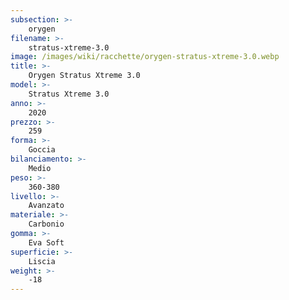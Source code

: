 ```yaml
---
subsection: >-
    orygen
filename: >-
    stratus-xtreme-3.0
image: /images/wiki/racchette/orygen-stratus-xtreme-3.0.webp
title: >-
    Orygen Stratus Xtreme 3.0
model: >-
    Stratus Xtreme 3.0
anno: >-
    2020
prezzo: >-
    259
forma: >-
    Goccia
bilanciamento: >-
    Medio
peso: >-
    360-380
livello: >-
    Avanzato
materiale: >-
    Carbonio
gomma: >-
    Eva Soft
superficie: >-
    Liscia
weight: >-
    -18
---
```

